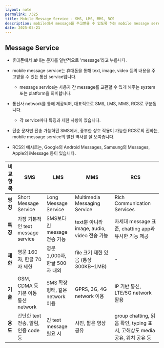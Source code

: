 ```yaml
---
layout: note
permalink: /325
title: Mobile Message Service - SMS, LMS, MMS, RCS
description: mobile에서 message를 주고받을 수 있도록 하는 mobile message service에는 SMS, LMS, MMS, RCS가 있습니다.
date: 2025-05-21
---
```



## Message Service

- 휴대폰에서 보내는 문자를 일반적으로 'message'라고 부릅니다.

- mobile message service는 휴대폰을 통해 text, image, video 등의 내용을 주고받을 수 있는 통신 service입니다.
    - message service는 사용자 간 message를 교환할 수 있게 해주는 system 또는 platform을 의미합니다.

- 통신사 network를 통해 제공되며, 대표적으로 SMS, LMS, MMS, RCS로 구분됩니다.
    - 각 service마다 특징과 제한 사항이 있습니다.

- 단순 문자만 전송 가능하던 SMS에서, 풍부한 상호 작용이 가능한 RCS로의 진화는, mobile message service의 발전 역사를 잘 보여줍니다.

- RCS의 예시로는, Google의 Android Messages, Samsung의 Messages, Apple의 iMessage 등이 있습니다.

| 비교 항목 | SMS | LMS | MMS | RCS |
| --- | --- | --- | --- | --- |
| **명칭** | Short Message Service | Long Message Service | Multimedia Messaging Service | Rich Communication Services |
| **특징** | 가장 기본적인 text message service | SMS보다 긴 message 전송 가능 | text뿐 아니라 image, audio, video 전송 가능 | 차세대 message 표준, chatting app과 유사한 기능 제공 |
| **제한** | 영문 160자, 한글 70자 제한 | 영문 1,000자, 한글 500자 내외 | file 크기 제한 있음 (통상 300KB~1MB) | - |
| **기술** | GSM, CDMA 등 기본 이동 통신 network | SMS 확장 형태, 같은 network 이용 | GPRS, 3G, 4G network 이용 | IP 기반 통신, LTE/5G network 활용 |
| **용도** | 간단한 text 전송, 알림, 인증 code 등 | 긴 text message 필요 시 | 사진, 짧은 영상 공유 | group chatting, 읽음 확인, typing 표시, 고해상도 media 공유, 위치 공유 등 |
